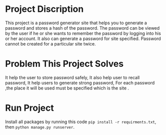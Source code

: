 # Project Discription
This project is a password generator site that helps you to generate a password and stores a hash of the password.
The password can be viewed by the user if he or she wants to remember the password by logging into his or her account.
It also can generate a password for site specified. Password cannot be created for a particular site twice.

# Problem This Project Solves

It help the user to store password safely, 
It also help user to recall password, 
It help users to generate strong password, 
For each password ,the place it will be used must be specified which is the site .

# Run Project
Install all packages by running this code `pip install -r requirments.txt`, then `python manage.py runserver`.
